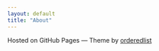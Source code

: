 ```yaml
---
layout: default
title: "About"
---
```


Hosted on GitHub Pages &mdash; Theme by <a href="https://github.com/orderedlist">orderedlist</a>
